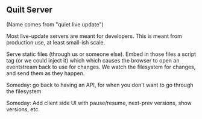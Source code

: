 
## Quilt Server

(Name comes from "quiet live update")

Most live-update servers are meant for developers.  This is meant from
production use, at least small-ish scale.

Serve static files (through us or someone else).  Embed in those files
a script tag (or we could inject it) which which causes the browser to
open an eventstream back to use for changes.  We watch the filesystem
for changes, and send them as they happen.

Someday: go back to having an API, for when you don't want to go
through the filesystem

Someday: Add client side UI with pause/resume, next-prev versions,
show versions, etc.
